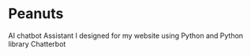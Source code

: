 # Peanuts
AI chatbot Assistant I designed for my website using Python and Python library Chatterbot
